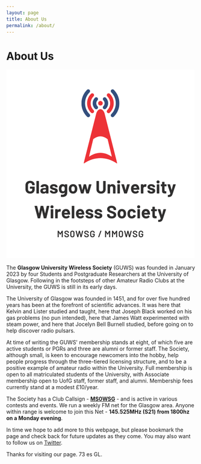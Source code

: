 ```yaml
---
layout: page
title: About Us
permalink: /about/
---
```


# About Us

![The GUWS logo](/images/logo.png)

The **Glasgow University Wireless Society** (GUWS) was founded in January 2023 by four Students and Postgraduate Researchers at the University of Glasgow. Following in the footsteps of other Amateur Radio Clubs at the University, the GUWS is still in its early days.

The University of Glasgow was founded in 1451, and for over five hundred years has been at the forefront of scientific advances. It was here that Kelvin and Lister studied and taught, here that Joseph Black worked on his gas problems (no pun intended), here that James Watt experimented with steam power, and here that Jocelyn Bell Burnell studied, before going on to help discover radio pulsars.

At time of writing the GUWS' membership stands at eight, of which five are active students or PGRs and three are alumni or former staff. The Society, although small, is keen to encourage newcomers into the hobby, help people progress through the three-tiered licensing structure, and to be a positive example of amateur radio within the University. Full membership is open to all matriculated students of the University, with Associate membership open to UofG staff, former staff, and alumni. Membership fees currently stand at a modest £10/year.

The Society has a Club Callsign - [**MS0WSG**](https://www.qrz.com/db/ms0wsg "Our QRZ.com page") - and is active in various contests and events. We run a weekly FM net for the Glasgow area. Anyone within range is welcome to join this Net - **145.525MHz (S21) from 1800hz on a Monday evening**.

In time we hope to add more to this webpage, but please bookmark the page and check back for future updates as they come. You may also want to follow us on [Twitter](https://www.twitter.com/mm0wsg "Our Twitter page").

Thanks for visiting our page. 73 es GL.